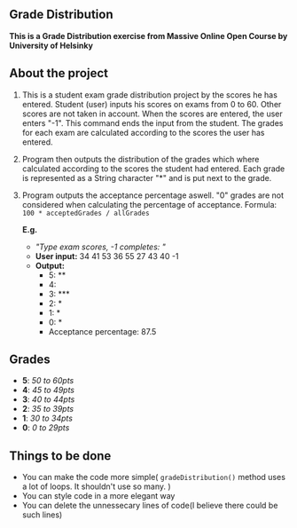 ## Grade Distribution 

**This is a Grade Distribution exercise from Massive Online Open Course by University of Helsinky**

## About the project

1. This is a student exam grade distribution project by the scores he has entered. 
   Student (user) inputs his scores on exams from 0 to 60. Other scores are not taken in account.
   When the scores are entered, the user enters "-1". This command ends the input from the student.
   The grades for each exam are calculated according to the scores the user has entered.

2. Program then outputs the distribution of the grades which where calculated according to the scores
   the student had entered. Each grade is represented as a String character "*" and is put next to the grade.
   
3. Program outputs the acceptance percentage aswell. 
   "0" grades are not considered when calculating the percentage of acceptance. Formula: `100 * acceptedGrades / allGrades`
   
   **E.g.**
   - *"Type exam scores, -1 completes: "*
   - **User input:**  34  41  53  36  55  27  43  40  -1
   - **Output:**
       - 5: **
       - 4:
       - 3: ***
       - 2: *
       - 1: *
       - 0: *
       - Acceptance percentage: 87.5

## Grades
- **5**:  *50 to 60pts*
- **4**:  *45 to 49pts*
- **3**:  *40 to 44pts*
- **2**:  *35 to 39pts*
- **1**:  *30 to 34pts*
- **0**:  *0  to 29pts*
      



## Things to be done

- You can make the code more simple( `gradeDistribution()` method uses a lot of loops. It shouldn't use so many. )
- You can style code in a more elegant way
- You can delete the unnessecary lines of code(I believe there could be such lines)

